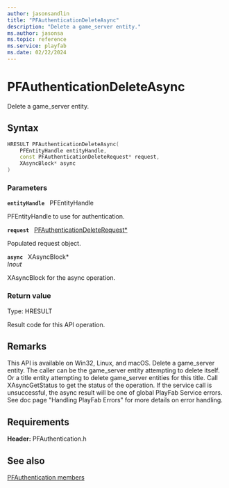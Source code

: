 ```yaml
---
author: jasonsandlin
title: "PFAuthenticationDeleteAsync"
description: "Delete a game_server entity."
ms.author: jasonsa
ms.topic: reference
ms.service: playfab
ms.date: 02/22/2024
---
```


# PFAuthenticationDeleteAsync  

Delete a game_server entity.  

## Syntax  
  
```cpp
HRESULT PFAuthenticationDeleteAsync(  
    PFEntityHandle entityHandle,  
    const PFAuthenticationDeleteRequest* request,  
    XAsyncBlock* async  
)  
```  
  
### Parameters  
  
**`entityHandle`** &nbsp; PFEntityHandle  
  
PFEntityHandle to use for authentication.  
  
**`request`** &nbsp; [PFAuthenticationDeleteRequest*](../../pfauthenticationtypes/structs/pfauthenticationdeleterequest.md)  
  
Populated request object.  
  
**`async`** &nbsp; XAsyncBlock*  
*_Inout_*  
  
XAsyncBlock for the async operation.  
  
  
### Return value
Type: HRESULT
  
Result code for this API operation.
  
## Remarks  
  
This API is available on Win32, Linux, and macOS. Delete a game_server entity. The caller can be the game_server entity attempting to delete itself. Or a title entity attempting to delete game_server entities for this title. Call XAsyncGetStatus to get the status of the operation. If the service call is unsuccessful, the async result will be one of global PlayFab Service errors. See doc page "Handling PlayFab Errors" for more details on error handling.
  
## Requirements  
  
**Header:** PFAuthentication.h
  
## See also  
[PFAuthentication members](../pfauthentication_members.md)  

  
  
